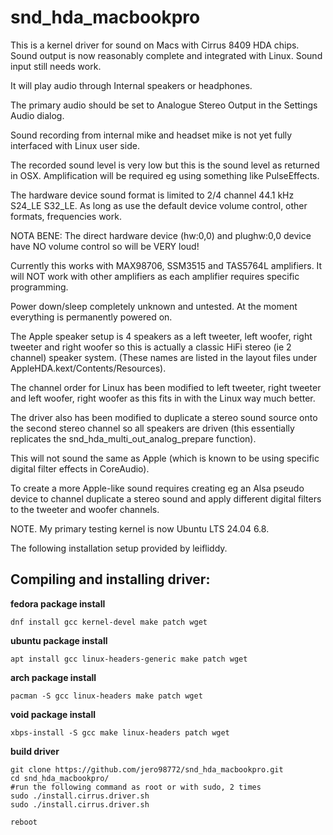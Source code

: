 # snd_hda_macbookpro

This is a kernel driver for sound on Macs with Cirrus 8409 HDA chips.
Sound output is now reasonably complete and integrated with Linux.
Sound input still needs work.


It will play audio through Internal speakers or headphones.

The primary audio should be set to  Analogue Stereo Output in the Settings Audio dialog.


Sound recording from internal mike and headset mike is not yet fully interfaced with Linux user side.

The recorded sound level is very low but this is the sound level as returned in OSX.
Amplification will be required eg using something like PulseEffects.


The hardware device sound format is limited to 2/4 channel 44.1 kHz S24_LE S32_LE.
As long as use the default device volume control, other formats, frequencies work.


NOTA BENE: The direct hardware device (hw:0,0) and plughw:0,0 device have NO volume control so will be VERY loud!


Currently this works with MAX98706, SSM3515 and TAS5764L amplifiers.
It will NOT work with other amplifiers as each amplifier requires specific programming.


Power down/sleep completely unknown and untested.
At the moment everything is permanently powered on.


The Apple speaker setup is 4 speakers as a left tweeter, left woofer, right tweeter and right woofer
so this is actually a classic HiFi stereo (ie 2 channel) speaker system.
(These names are listed in the layout files under AppleHDA.kext/Contents/Resources).

The channel order for Linux has been modified to left tweeter, right tweeter and left woofer, right woofer
as this fits in with the Linux way much better.

The driver also has been modified to duplicate a stereo sound source onto the second stereo channel so all
speakers are driven (this essentially replicates the snd_hda_multi_out_analog_prepare function).

This will not sound the same as Apple (which is known to be using specific digital filter effects in CoreAudio).

To create a more Apple-like sound requires creating eg an Alsa pseudo device to channel duplicate a stereo sound
and apply different digital filters to the tweeter and woofer channels.


NOTE. My primary testing kernel is now Ubuntu LTS 24.04 6.8.



The following installation setup provided by leifliddy.



Compiling and installing driver:
-------------

**fedora package install**
```
dnf install gcc kernel-devel make patch wget
```
**ubuntu package install**  
```
apt install gcc linux-headers-generic make patch wget
```
**arch package install**
```
pacman -S gcc linux-headers make patch wget
```
**void package install**
```
xbps-install -S gcc make linux-headers patch wget
```

**build driver**  
```
git clone https://github.com/jero98772/snd_hda_macbookpro.git
cd snd_hda_macbookpro/
#run the following command as root or with sudo, 2 times
sudo ./install.cirrus.driver.sh
sudo ./install.cirrus.driver.sh

reboot
```
